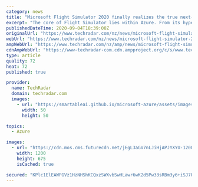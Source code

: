 ```yaml
---
category: news
title: "Microsoft Flight Simulator 2020 finally realizes the true next-generation potential of Azure cloud computing in PC gaming"
excerpt: "The core of Flight Simulator lies within Azure. From its hyper realistic flight handling to gorgeous visuals,’s cloud computing elevates the game into a technical marvel. In order to “somewhat accurately” create every inch of the entire globe with incredible detail,"
publishedDateTime: 2020-09-04T18:39:00Z
originalUrl: "https://www.techradar.com/nz/news/microsoft-flight-simulator-2020-finally-realizes-the-true-next-generation-potential-of-azure-cloud-computing-in-pc-gaming"
webUrl: "https://www.techradar.com/nz/news/microsoft-flight-simulator-2020-finally-realizes-the-true-next-generation-potential-of-azure-cloud-computing-in-pc-gaming"
ampWebUrl: "https://www.techradar.com/nz/amp/news/microsoft-flight-simulator-2020-finally-realizes-the-true-next-generation-potential-of-azure-cloud-computing-in-pc-gaming"
cdnAmpWebUrl: "https://www-techradar-com.cdn.ampproject.org/c/s/www.techradar.com/nz/amp/news/microsoft-flight-simulator-2020-finally-realizes-the-true-next-generation-potential-of-azure-cloud-computing-in-pc-gaming"
type: article
quality: 72
heat: 72
published: true

provider:
  name: TechRadar
  domain: techradar.com
  images:
    - url: "https://smartableai.github.io/microsoft-azure/assets/images/organizations/techradar.com-50x50.jpg"
      width: 50
      height: 50

topics:
  - Azure

images:
  - url: "https://cdn.mos.cms.futurecdn.net/jEgL3aGV7nLJiHjAPJYXYU-1200-80.jpg"
    width: 1200
    height: 675
    isCached: true

secured: "KPlc1ElEAWFGVz1HzNHShKCQxzSWXvbSwHLawr6wK2d5Pw33sRBm3y6+iSJ7UGHiZbTQi6aYnQmT86bhjo6j1bHMYTfFP2RYgz5sKXAdz9t+GEQC2pzA+PL8+hDexgnBRXBeiRPqXKoS/sfevPO3w/Zq8Jx4g962wzBXrbhpSSE1QhVp5CgPogesccjZRAR4oDc1RW61ikrSlnsXoSS2oB86X0+aWE++rzSkm+jzVvxlC/jnPISDaqCrgUxOppIhb3rIWzAzPkM3kpHUinaELWptAy4jgE8PPxPAzI7MCd7hkKdKgurAT4Kd8tq2D8/BWqxtA5pgEnuTBW7QmtNNG6LhIHbHdzrUCW8WC96LfZE=;YWrYb64HkmoDD0TBfdw8Tg=="
---
```


